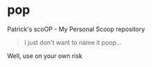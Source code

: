 # pop
Patrick's scoOP - My Personal Scoop repository

> I just don't want to name it poop...

Well, use on your own risk
